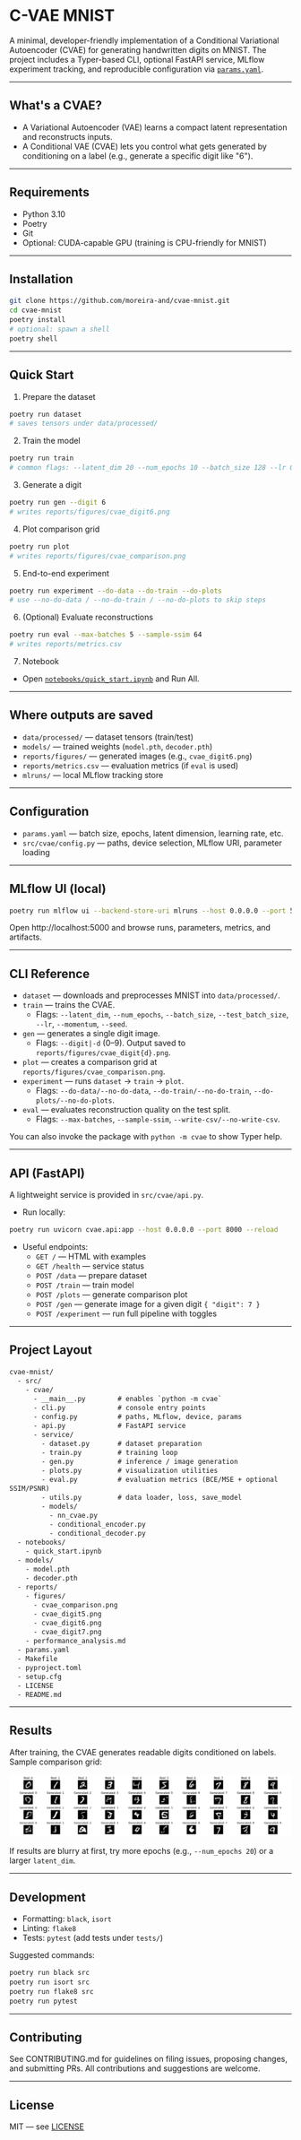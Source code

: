 # C-VAE MNIST

A minimal, developer-friendly implementation of a Conditional Variational Autoencoder (CVAE) for generating handwritten digits on MNIST. The project includes a Typer-based CLI, optional FastAPI service, MLflow experiment tracking, and reproducible configuration via [`params.yaml`](params.yaml).

---

## What's a CVAE?

- A Variational Autoencoder (VAE) learns a compact latent representation and reconstructs inputs.
- A Conditional VAE (CVAE) lets you control what gets generated by conditioning on a label (e.g., generate a specific digit like "6").

---

## Requirements

- Python 3.10
- Poetry
- Git
- Optional: CUDA-capable GPU (training is CPU-friendly for MNIST)

---

## Installation

```bash
git clone https://github.com/moreira-and/cvae-mnist.git
cd cvae-mnist
poetry install
# optional: spawn a shell
poetry shell
```

---

## Quick Start

1) Prepare the dataset

```bash
poetry run dataset
# saves tensors under data/processed/
```

2) Train the model

```bash
poetry run train
# common flags: --latent_dim 20 --num_epochs 10 --batch_size 128 --lr 0.001
```

3) Generate a digit

```bash
poetry run gen --digit 6
# writes reports/figures/cvae_digit6.png
```

4) Plot comparison grid

```bash
poetry run plot
# writes reports/figures/cvae_comparison.png
```

5) End-to-end experiment

```bash
poetry run experiment --do-data --do-train --do-plots
# use --no-do-data / --no-do-train / --no-do-plots to skip steps
```

6) (Optional) Evaluate reconstructions

```bash
poetry run eval --max-batches 5 --sample-ssim 64
# writes reports/metrics.csv
```

7) Notebook

- Open [`notebooks/quick_start.ipynb`](notebooks/quick_start.ipynb) and Run All.

---

## Where outputs are saved

- `data/processed/` — dataset tensors (train/test)
- `models/` — trained weights (`model.pth`, `decoder.pth`)
- `reports/figures/` — generated images (e.g., `cvae_digit6.png`)
- `reports/metrics.csv` — evaluation metrics (if `eval` is used)
- `mlruns/` — local MLflow tracking store

---

## Configuration

- `params.yaml` — batch size, epochs, latent dimension, learning rate, etc.
- `src/cvae/config.py` — paths, device selection, MLflow URI, parameter loading

---

## MLflow UI (local)

```bash
poetry run mlflow ui --backend-store-uri mlruns --host 0.0.0.0 --port 5000
```

Open http://localhost:5000 and browse runs, parameters, metrics, and artifacts.

---

## CLI Reference

- `dataset` — downloads and preprocesses MNIST into `data/processed/`.
- `train` — trains the CVAE.
  - Flags: `--latent_dim`, `--num_epochs`, `--batch_size`, `--test_batch_size`, `--lr`, `--momentum`, `--seed`.
- `gen` — generates a single digit image.
  - Flags: `--digit|-d` (0–9). Output saved to `reports/figures/cvae_digit{d}.png`.
- `plot` — creates a comparison grid at `reports/figures/cvae_comparison.png`.
- `experiment` — runs `dataset` → `train` → `plot`.
  - Flags: `--do-data/--no-do-data`, `--do-train/--no-do-train`, `--do-plots/--no-do-plots`.
- `eval` — evaluates reconstruction quality on the test split.
  - Flags: `--max-batches`, `--sample-ssim`, `--write-csv/--no-write-csv`.

You can also invoke the package with `python -m cvae` to show Typer help.

---

## API (FastAPI)

A lightweight service is provided in `src/cvae/api.py`.

- Run locally:

```bash
poetry run uvicorn cvae.api:app --host 0.0.0.0 --port 8000 --reload
```

- Useful endpoints:
  - `GET /` — HTML with examples
  - `GET /health` — service status
  - `POST /data` — prepare dataset
  - `POST /train` — train model
  - `POST /plots` — generate comparison plot
  - `POST /gen` — generate image for a given digit `{ "digit": 7 }`
  - `POST /experiment` — run full pipeline with toggles

---

## Project Layout

```
cvae-mnist/
  - src/
    - cvae/
      - __main__.py        # enables `python -m cvae`
      - cli.py             # console entry points
      - config.py          # paths, MLflow, device, params
      - api.py             # FastAPI service
      - service/
        - dataset.py       # dataset preparation
        - train.py         # training loop
        - gen.py           # inference / image generation
        - plots.py         # visualization utilities
        - eval.py          # evaluation metrics (BCE/MSE + optional SSIM/PSNR)
        - utils.py         # data loader, loss, save_model
        - models/
          - nn_cvae.py
          - conditional_encoder.py
          - conditional_decoder.py
  - notebooks/
    - quick_start.ipynb
  - models/
    - model.pth
    - decoder.pth
  - reports/
    - figures/
      - cvae_comparison.png
      - cvae_digit5.png
      - cvae_digit6.png
      - cvae_digit7.png
    - performance_analysis.md
  - params.yaml
  - Makefile
  - pyproject.toml
  - setup.cfg
  - LICENSE
  - README.md
```

---

## Results

After training, the CVAE generates readable digits conditioned on labels. Sample comparison grid:

![cvae_comparison](reports/figures/cvae_comparison.png)

If results are blurry at first, try more epochs (e.g., `--num_epochs 20`) or a larger `latent_dim`.

---

## Development

- Formatting: `black`, `isort`
- Linting: `flake8`
- Tests: `pytest` (add tests under `tests/`)

Suggested commands:

```bash
poetry run black src
poetry run isort src
poetry run flake8 src
poetry run pytest
```

---

## Contributing

See CONTRIBUTING.md for guidelines on filing issues, proposing changes, and submitting PRs. All contributions and suggestions are welcome.

---

## License

MIT — see [LICENSE](LICENSE)

